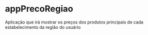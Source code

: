 # appPrecoRegiao
Aplicação que irá mostrar os preços dos produtos principais de cada estabelecimento da região do usuário
